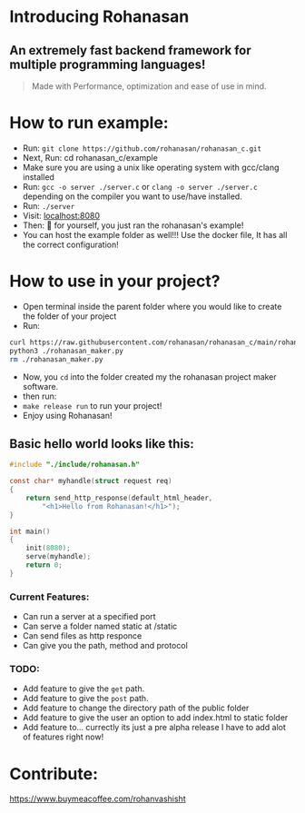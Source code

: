 # Introducing Rohanasan
## An extremely fast backend framework for multiple programming languages!

> Made with Performance, optimization and ease of use in mind.

# How to run example:
- Run: `git clone https://github.com/rohanasan/rohanasan_c.git`
- Next, Run: cd rohanasan_c/example
- Make sure you are using a unix like operating system with gcc/clang installed
- Run: `gcc -o server ./server.c`
  or `clang -o server ./server.c` depending on the compiler you want to use/have installed.
- Run: `./server`
- Visit: [localhost:8080](http://localhost:8080)
- Then: 👏 for yourself, you just ran the rohanasan's example!
- You can host the example folder as well!!! Use the docker file,
  It has all the correct configuration!

# How to use in your project?
- Open terminal inside the parent folder where you would like to create the folder of your project
- Run:
```sh
curl https://raw.githubusercontent.com/rohanasan/rohanasan_c/main/rohanasan_maker.py -o rohanasan_maker.py
python3 ./rohanasan_maker.py
rm ./rohanasan_maker.py
```
- Now, you `cd` into the folder created my the rohanasan project maker software.
- then run:
- `make release run` to run your project!
- Enjoy using Rohanasan!

## Basic hello world looks like this:
```c
#include "./include/rohanasan.h"

const char* myhandle(struct request req)
{
    return send_http_response(default_html_header,
        "<h1>Hello from Rohanasan!</h1>");
}

int main()
{
    init(8080);
    serve(myhandle);
    return 0;
}
```

### Current Features:
- Can run a server at a specified port
- Can serve a folder named static at /static
- Can send files as http responce
- Can give you the path, method and protocol
### TODO:
- Add feature to give the `get` path.
- Add feature to give the `post` path.
- Add feature to change the directory path of the public folder
- Add feature to give the user an option to add index.html to static folder
- Add feature to... currectly its just a pre alpha release I have to add alot of features right now!

# Contribute:
https://www.buymeacoffee.com/rohanvashisht
